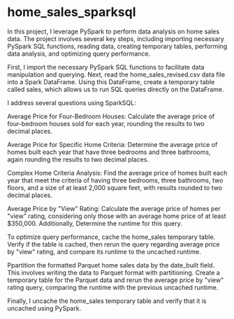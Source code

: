 # home_sales_sparksql

In this project, I leverage PySpark to perform data analysis on home sales data. The project involves several key steps, including importing necessary PySpark SQL functions, reading data, creating temporary tables, performing data analysis, and optimizing query performance.

First, I import the necessary PySpark SQL functions to facilitate data manipulation and querying. Next, read the home_sales_revised.csv data file into a Spark DataFrame. Using this DataFrame, create a temporary table called sales, which allows us to run SQL queries directly on the DataFrame.

I address several questions using SparkSQL:

Average Price for Four-Bedroom Houses: Calculate the average price of four-bedroom houses sold for each year, rounding the results to two decimal places.

Average Price for Specific Home Criteria: Determine the average price of homes built each year that have three bedrooms and three bathrooms, again rounding the results to two decimal places.

Complex Home Criteria Analysis: Find the average price of homes built each year that meet the criteria of having three bedrooms, three bathrooms, two floors, and a size of at least 2,000 square feet, with results rounded to two decimal places.

Average Price by "View" Rating: Calculate the average price of homes per "view" rating, considering only those with an average home price of at least $350,000. Additionally, Determine the runtime for this query.

To optimize query performance, cache the home_sales temporary table. Verify if the table is cached, then rerun the query regarding average price by "view" rating, and compare its runtime to the uncached runtime.

Ppartition the formatted Parquet home sales data by the date_built field. This involves writing the data to Parquet format with partitioning. Create a temporary table for the Parquet data and rerun the average price by "view" rating query, comparing the runtime with the previous uncached runtime.

Finally, I uncache the home_sales temporary table and verify that it is uncached using PySpark. 
